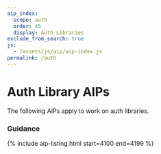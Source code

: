 ```yaml
---
aip_index:
  scope: auth
  order: 45
  display: Auth Libraries
exclude_from_search: true
js:
  - /assets/js/aip/aip-index.js
permalink: /auth
---
```


# Auth Library AIPs

The following AIPs apply to work on auth libraries.

### Guidance

{% include aip-listing.html start=4100 end=4199 %}
